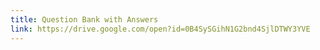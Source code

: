 ```yaml
---
title: Question Bank with Answers
link: https://drive.google.com/open?id=0B4SySGihN1G2bnd4SjlDTWY3YVE
---
```

